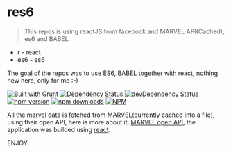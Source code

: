 # res6
> This repos is using reactJS from facebook and MARVEL API(Cached), es6 and BABEL.

* r - react
* es6 - es6

The goal of the repos was to use ES6, BABEL together with react, nothing new here, only for me :-)



[![Built with Grunt](https://cdn.gruntjs.com/builtwith.png)](http://gruntjs.com/)
[![Dependency Status](https://david-dm.org/OmerHerera/res6.svg?theme=shields.io)](https://david-dm.org/OmerHerera/res6)
[![devDependency Status](https://david-dm.org/OmerHerera/res6/dev-status.svg?theme=shields.io)](https://david-dm.org/OmerHerera/res6#info=devDependencies)
[![npm version](https://badge.fury.io/js/res6.svg)](http://badge.fury.io/js/res6)
[![npm downloads](https://img.shields.io/npm/dm/res6.svg)](https://img.shields.io/npm/dm/res6.svg)
[![NPM](https://nodei.co/npm/res6.png?downloads=true&downloadRank=true&stars=true)](https://nodei.co/npm/res6/)

All the marvel data is fetched from MARVEL(currently cached into a file), using their open API, here is more about it, [MARVEL open API](http://developer.marvel.com/), the application was builded using [react](https://facebook.github.io/react/).

ENJOY
